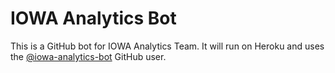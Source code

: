 # IOWA Analytics Bot 

This is a GitHub bot for IOWA Analytics Team. It will run on Heroku and uses the [@iowa-analytics-bot](https://github.com/iowa-analytics-bot) GitHub user.
